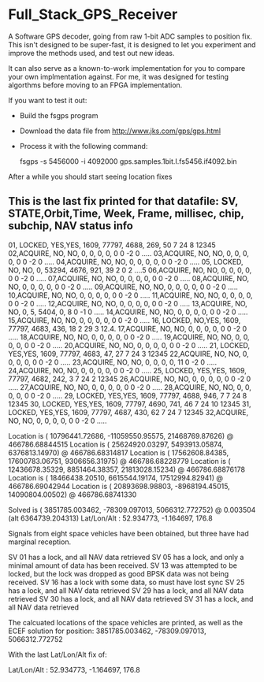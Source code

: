 # Full_Stack_GPS_Receiver

A Software GPS decoder, going from raw 1-bit ADC samples to 
position fix.  This isn't designed to be super-fast, it is 
designed to let you experiment and improve the methods used, 
and test out new ideas.


It can also serve as a known-to-work implementation for you 
to compare your own implmentation against.  For me, it was
designed for testing algorthms before moving to an FPGA 
implementation.

If you want to test it out:
- Build the fsgps program 
- Download the data file from http://www.jks.com/gps/gps.html
- Process it with the following command:

    fsgps -s 5456000 -i 4092000 gps.samples.1bit.I.fs5456.if4092.bin

After a while you should start seeing location fixes

This is the last fix printed for that datafile:
  SV, STATE,Orbit,Time,  Week,       Frame,  millisec,       chip,   subchip, NAV status info
  -------------------------------------------------------------------------------------------
  01, LOCKED, YES,YES,   1609,       77797,      4688,        269,         50 7  24  8 12345
  02,ACQUIRE,  NO, NO,      0,           0,         0,          0,          0 0  -2  0 .....
  03,ACQUIRE,  NO, NO,      0,           0,         0,          0,          0 0  -2  0 .....
  04,ACQUIRE,  NO, NO,      0,           0,         0,          0,          0 0  -2  0 .....
  05, LOCKED,  NO, NO,      0,       53294,      4676,        921,         39 2   0  2 ....5
  06,ACQUIRE,  NO, NO,      0,           0,         0,          0,          0 0  -2  0 .....
  07,ACQUIRE,  NO, NO,      0,           0,         0,          0,          0 0  -2  0 .....
  08,ACQUIRE,  NO, NO,      0,           0,         0,          0,          0 0  -2  0 .....
  09,ACQUIRE,  NO, NO,      0,           0,         0,          0,          0 0  -2  0 .....
  10,ACQUIRE,  NO, NO,      0,           0,         0,          0,          0 0  -2  0 .....
  11,ACQUIRE,  NO, NO,      0,           0,         0,          0,          0 0  -2  0 .....
  12,ACQUIRE,  NO, NO,      0,           0,         0,          0,          0 0  -2  0 .....
  13,ACQUIRE,  NO, NO,      0,           5,      5404,          0,          8 0  -1  0 .....
  14,ACQUIRE,  NO, NO,      0,           0,         0,          0,          0 0  -2  0 .....
  15,ACQUIRE,  NO, NO,      0,           0,         0,          0,          0 0  -2  0 .....
  16, LOCKED,  NO,YES,   1609,       77797,      4683,        436,         18 2  29  3 12.4.
  17,ACQUIRE,  NO, NO,      0,           0,         0,          0,          0 0  -2  0 .....
  18,ACQUIRE,  NO, NO,      0,           0,         0,          0,          0 0  -2  0 .....
  19,ACQUIRE,  NO, NO,      0,           0,         0,          0,          0 0  -2  0 .....
  20,ACQUIRE,  NO, NO,      0,           0,         0,          0,          0 0  -2  0 .....
  21, LOCKED, YES,YES,   1609,       77797,      4683,         47,         27 7  24  3 12345
  22,ACQUIRE,  NO, NO,      0,           0,         0,          0,          0 0  -2  0 .....
  23,ACQUIRE,  NO, NO,      0,           0,         0,          0,         11 0  -2  0 .....
  24,ACQUIRE,  NO, NO,      0,           0,         0,          0,          0 0  -2  0 .....
  25, LOCKED, YES,YES,   1609,       77797,      4682,        242,          3 7  24  2 12345
  26,ACQUIRE,  NO, NO,      0,           0,         0,          0,          0 0  -2  0 .....
  27,ACQUIRE,  NO, NO,      0,           0,         0,          0,          0 0  -2  0 .....
  28,ACQUIRE,  NO, NO,      0,           0,         0,          0,          0 0  -2  0 .....
  29, LOCKED, YES,YES,   1609,       77797,      4688,        946,          7 7  24  8 12345
  30, LOCKED, YES,YES,   1609,       77797,      4690,        741,         46 7  24 10 12345
  31, LOCKED, YES,YES,   1609,       77797,      4687,        430,         62 7  24  7 12345
  32,ACQUIRE,  NO, NO,      0,           0,         0,          0,          0 0  -2  0 .....

  Location is (  10796441.72686,  -11059550.95575,   21468769.87626) @ 466786.68844515
  Location is (  25624920.03297,    5493913.05874,    6376813.14970) @ 466786.68314817
  Location is (  17562608.84385,   17600783.06751,    9306656.31975) @ 466786.68228779
  Location is (  12436678.35329,    8851464.38357,   21813028.15234) @ 466786.68876178
  Location is (  18466438.20510,    6615544.19174,   17512994.82941) @ 466786.69042944
  Location is (  20893698.98803,   -8968194.45015,   14090804.00502) @ 466786.68741330

  Solved is  (      3851785.003462,        -78309.097013,       5066312.772752) @             0.003504 (alt       6364739.204313)
  Lat/Lon/Alt :            52.934773,            -1.164697,                176.8

Signals from eight space vehicles have been obtained, but three have had marginal reception.

SV 01 has a lock, and all NAV data retrieved 
SV 05 has a lock, and only a minimal amount of data has been received.
SV 13 was attempted to be locked, but the lock was dropped as good BPSK data was not being received.
SV 16 has a lock with some data, so must have lost sync
SV 25 has a lock, and all NAV data retrieved 
SV 29 has a lock, and all NAV data retrieved 
SV 30 has a lock, and all NAV data retrieved 
SV 31 has a lock, and all NAV data retrieved 


The calcuated locations of the space vehicles are printed, as well as the ECEF solution for position:
    3851785.003462,        -78309.097013,       5066312.772752

With the last Lat/Lon/Alt fix of:

   Lat/Lon/Alt :            52.934773,            -1.164697,                176.8

